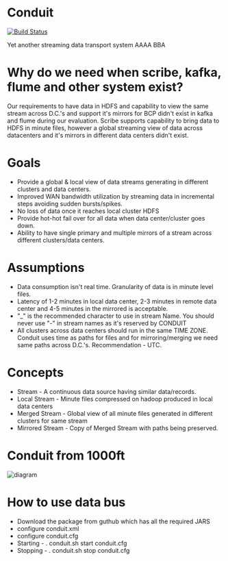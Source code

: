 # Conduit

[![Build Status](https://travis-ci.org/rajubairishetti/conduit.png?branch=test-travis)](https://travis-ci.org/rajubairishetti/conduit)

  Yet another streaming data transport system
AAAA BBA
# Why do we need when scribe, kafka, flume and other system exist?
  Our requirements to have data in HDFS and capability to view the same
  stream across D.C.'s and support it's mirrors for BCP didn't exist in kafka
   and flume during our evaluation. Scribe supports capability to bring data
   to HDFS in minute files, however a global streaming view of data across
   datacenters and it's mirrors in different data centers didn't exist.

# Goals
  * Provide a global & local view of data streams generating in different
  clusters and data centers.
  * Improved WAN bandwidth utilization by streaming data in incremental steps
  avoiding sudden bursts/spikes.
  * No loss of data once it reaches local cluster HDFS
  * Provide hot-hot fail over for all data when data center/cluster goes down.
  * Ability to have single primary and multiple mirrors of a stream across
  different clusters/data centers.

# Assumptions
  * Data consumption isn't real time. Granularity of data is in minute level
  files.
  * Latency of 1-2 minutes in local data center, 2-3 minutes in remote data
  center and 4-5 minutes in the mirrored is acceptable.
  * "_" is the recommended character to use in stream Name. You should never
  use "-" in stream names as it's reserved by CONDUIT
  * All clusters across data centers should run in the same TIME ZONE. Conduit
   uses time as paths for files and for mirroring/merging we need same paths across D.C.'s.
   Recommendation - UTC.

# Concepts
  * Stream - A continuous data source having similar data/records.
  * Local Stream - Minute files compressed on hadoop produced in local data
  centers
  * Merged Stream - Global view of all minute files generated in different
  clusters for same stream
  * Mirrored Stream - Copy of Merged Stream with paths being preserved.
                    
# Conduit from 1000ft
![diagram](https://github.com/InMobi/data-bus/blob/master/doc/Conduit-HighLevel-Arch.png?raw=true)   
                    

# How to use data bus
  * Download the package from guthub which has all the required JARS
  * configure conduit.xml
  * configure conduit.cfg
  * Starting - . conduit.sh start conduit.cfg
  * Stopping - . conduit.sh stop conduit.cfg
             

            



